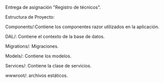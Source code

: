 Entrega de asignación "Registro de técnicos".

Estructura de Proyecto:

Components/:Contiene los componentes razor utilizados en la aplicación.

DAL/: Contiene el contexto de la base de datos.

Migrations/: Migraciones.

Models/: Contiene los modelos.

Services/: Contiene la clase de servicios.

wwwroot/: archivos estáticos.
